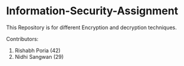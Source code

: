 # Information-Security-Assignment
This Repository is for different Encryption and decryption techniques.

Contributors:
1. Rishabh Poria (42)
2. Nidhi Sangwan (29)
